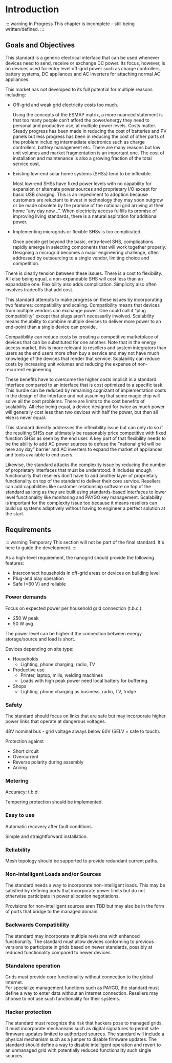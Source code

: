 # Introduction
::: warning In Progress
This chapter is incomplete - still being written/defined.
:::


## Goals and Objectives

This standard is a generic electrical interface that can be used whenever devices need to send, receive or exchange DC power.
Its focus, however, is on devices used for entry level off-grid power such as charge controllers, battery systems, DC appliances and AC inverters for attaching normal AC appliances.

This market has not developed to its full potential for multiple reasons including:

* Off-grid and weak grid electricity costs too much.

    Using the concepts of the ESMAP matrix, a more nuanced statement is that too many people can’t afford the power/energy they need to personal and productive use, at multiple power levels. Costs matter. Steady progress has been made in reducing the cost of batteries and PV panels but less progress has been in reducing the cost of other parts of the problem including intermediate electronics such as charge controllers, battery management etc. There are many reasons but low unit volumes and market fragmentation is an important one. The cost of installation and maintenance is also a growing fraction of the total service cost.

* Existing low-end solar home systems (SHSs) tend to be inflexible.

    Most low-end SHSs have fixed power levels with no capability for expansion or alternate power sources and proprietary I/O except for basic USB charging. This is an impediment to adoption because customers are reluctant to invest in technology they may soon outgrow or be made obsolete by the promise of the national grid arriving at their home “any day now…”. When electricity access fulfills its promise of improving living standards, there is a natural aspiration for additional power.

* Implementing microgrids or flexible SHSs is too complicated.

    Once people get beyond the basic, entry-level SHS, complications rapidly emerge in selecting components that will work together properly. Designing a microgrid becomes a major engineering challenge, often addressed by outsourcing to a single vendor, limiting choice and competition.

There is clearly tension between these issues. There is a cost to flexibility. All else being equal, a non-expandable SHS will cost less than an expandable one. Flexibility also adds complication. Simplicity also often involves tradeoffs that add cost.

This standard attempts to make progress on these issues by incorporating two features: compatibility and scaling. Compatibility means that devices from multiple vendors can exchange power. One could call it “plug compatibility” except that plugs aren't necessarily involved. Scalability means the ability to combine multiple devices to deliver more power to an end-point than a single device can provide.

Compatibility can reduce costs by creating a competitive marketplace of devices that can be substituted for one another. Note that in the energy access market, this is more relevant to resellers and system integrators than users as the end users more often buy a service and may not have much knowledge of the devices that render that service. Scalability can reduce costs by increasing unit volumes and reducing the expense of non-recurrent engineering.

These benefits have to overcome the higher costs implicit in a standard interface compared to an interface that is cost optimized to a specific task. This hurdle can be reduced by remaining cognizant of implementation costs in the design of the interface and not assuming that some magic chip will solve all the cost problems. There are limits to the cost benefits of scalability. All else being equal, a device designed for twice as much power will generally cost less than two devices with half the power, but then all else is never equal.

This standard directly addresses the inflexibility issue but can only do so if the resulting SHSs can ultimately be reasonably price competitive with fixed function SHSs as seen by the end user. A key part of that flexibility needs to be the ability to add AC power sources to defuse the “national grid will be here any day” barrier and AC inverters to expand the market of appliances and tools available to end users.

Likewise, the standard attacks the complexity issue by reducing the number of proprietary interfaces that must be understood. It includes enough functionality that resellers don’t have to add another layer of proprietary functionality on top of the standard to deliver their core service. Resellers can add capabilities like customer relationship software on top of the standard as long as they are built using standards-based interfaces to lower level functionality like monitoring and PAYGO key management. Scalability is important for the complexity issue too because it means resellers can build up systems adaptively without having to engineer a perfect solution at the start.

## Requirements

::: warning Temporary
This section will not be part of the final standard. It's here to guide the development.
:::

As a high-level requirement, the nanogrid should provide the following features:

- Interconnect households in off-grid areas or devices on building level
- Plug-and play operation
- Safe (<60 V) and reliable

### Power demands

Focus on expected power per household grid connection (t.b.c.):

- 250 W peak
- 50 W avg

The power level can be higher if the connection between energy storage/source and load is short.

Devices depending on site type:

- Households
  - Lighting, phone charging, radio, TV
- Productive use
  - Printer, laptop, mills, welding machines
  - Loads with high peak power need local battery for buffering.
- Shops
  - Lighting, phone charging as business, radio, TV, fridge

### Safety

The standard should focus on links that are safe but may incorporate higher power links that operate at dangerous voltages.

48V nominal bus - grid voltage always below 60V (SELV = safe to touch).

Protection against

- Short circuit
- Overcurrent
- Reverse polarity during assembly
- Arcing

### Metering

Accuracy: t.b.d.

Tempering protection should be implemented.

### Easy to use

Automatic recovery after fault conditions.

Simple and straightforward installation.

### Reliability

Mesh topology should be supported to provide redundant current paths.

### Non-intelligent Loads and/or Sources

The standard needs a way to incorporate non-intelligent loads. This may be satisfied by defining ports that incorporate power limits but do not otherwise participate in power allocation negotiations.

Provisions for non-intelligent sources aren TBD but may also be in the form of ports that bridge to the managed domain.

### Backwards Compatibility

The standard may incorporate multiple revisions with enhanced functionality.
The standard must allow devices conforming to previous versions to participate in grids based on newer standards, possibly at reduced functionality compared to newer devices.

### Standalone operation

Grids must provide core functionality without connection to the global Internet.  
For specialize management functions such as PAYGO, the standard must define a way to enter data without an Internet connection.
Resellers may choose to not use such functionality for their systems.

### Hacker protection

The standard must recognize the risk that hackers pose to managed grids.
It must incorporate mechanisms such as digital signatures to permit safe firmware updates limited to authorized sources.
The standard will include a physical mechanism such as a jumper to disable firmware updates.
The standard should define a way to disable intelligent operation and revert to an unmanaged grid with potentially reduced functionality such single sources.
